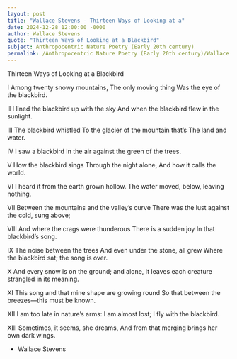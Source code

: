 ```yaml
---
layout: post
title: "Wallace Stevens - Thirteen Ways of Looking at a"
date: 2024-12-28 12:00:00 -0000
author: Wallace Stevens
quote: "Thirteen Ways of Looking at a Blackbird"
subject: Anthropocentric Nature Poetry (Early 20th century)
permalink: /Anthropocentric Nature Poetry (Early 20th century)/Wallace Stevens/Wallace Stevens - Thirteen Ways of Looking at a
---
```


Thirteen Ways of Looking at a Blackbird

I
Among twenty snowy mountains,
The only moving thing
Was the eye of the blackbird.

II
I lined the blackbird up with the sky
And when the blackbird flew in the sunlight.

III
The blackbird whistled
To the glacier of the mountain that’s
The land and water.

IV
I saw a blackbird
In the air against the green of the trees.

V
How the blackbird sings
Through the night alone,
And how it calls the world.

VI
I heard it from the earth grown hollow.
The water moved, below, leaving nothing.

VII
Between the mountains and the valley’s curve
There was the lust against the cold, sung above;

VIII
And where the crags were thunderous
There is a sudden joy
In that blackbird’s song.

IX
The noise between the trees
And even under the stone, all grew
Where the blackbird sat; the song is over.

X
And every snow is on the ground; and alone,
It leaves each creature strangled in its meaning.

XI
This song and that mine shape are growing round
So that between the breezes—this must be known.

XII
I am too late in nature’s arms:
I am almost lost; I fly with the blackbird.

XIII
Sometimes, it seems, she dreams,
And from that merging brings her own dark wings.



- Wallace Stevens
